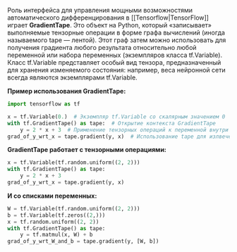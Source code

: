 Роль интерфейса для управления мощными возможностями автоматического дифференцирования в [[Tensorflow|TensorFlow]] играет **GradientTape**. Это объект на Python, который «записывает» выполняемые тензорные операции в форме графа вычислений (иногда называемого tape — лентой). Этот граф затем можно использовать для получения градиента любого результата относительно любой переменной или набора переменных (экземпляров класса tf.Variable). Класс tf.Variable представляет особый вид тензора, предназначенный для хранения изменяемого состояния: например, веса нейронной сети всегда являются экземплярами tf.Variable.

**Пример использования GradientTape:**

```Python
import tensorflow as tf

x = tf.Variable(0.)  # Экземпляр tf.Variable со скалярным значением 0
with tf.GradientTape() as tape:  # Открытие контекста GradientTape
	y = 2 * x + 3  # Применение тензорных операций к переменной внутри контекста
grad_of_y_wrt_x = tape.gradient(y, x)  # Использование tape для излвечения градиента
```

**GradientTape работает с тензорными операциями:**

```Python
x = tf.Variable(tf.random.uniform((2, 2)))
with tf.GradientTape() as tape:
	y = 2 * x + 3
grad_of_y_wrt_x = tape.gradient(y, x)
```

**И со списками переменных:**

```Python
W = tf.Variable(tf.random.uniform((2, 2)))
b = tf.Variable(tf.zeros((2,)))
x = tf.random.uniform((2, 2))
with tf.GradientTape() as tape:
	y = tf.matmul(x, W) + b
grad_of_y_wrt_W_and_b = tape.gradient(y, [W, b])
```